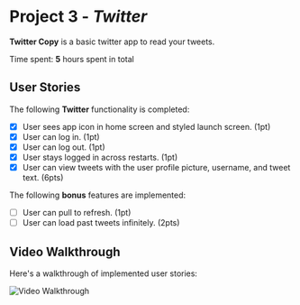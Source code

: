 # Project 3 - *Twitter*

**Twitter Copy** is a basic twitter app to read your tweets.

Time spent: **5** hours spent in total

## User Stories

The following **Twitter** functionality is completed:

- [X] User sees app icon in home screen and styled launch screen. (1pt)
- [X] User can log in. (1pt)
- [X] User can log out. (1pt)
- [X] User stays logged in across restarts. (1pt)
- [X] User can view tweets with the user profile picture, username, and tweet text. (6pts)

The following **bonus** features are implemented:

- [ ] User can pull to refresh. (1pt)
- [ ] User can load past tweets infinitely. (2pts)

## Video Walkthrough

Here's a walkthrough of implemented user stories:

<img src='https://media.giphy.com/media/Ihy3SXne1bE1ZL5dSu/giphy.gif' title='Video Walkthrough' width='' alt='Video Walkthrough' />


